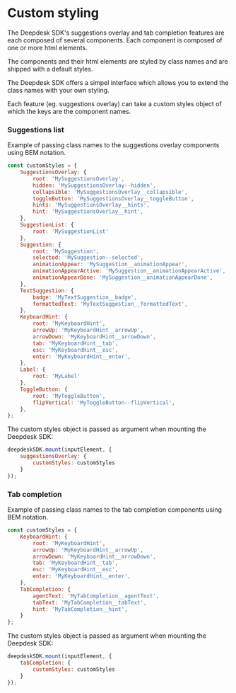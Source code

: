 # Custom styling

The Deepdesk SDK's suggestions overlay and tab completion features are each composed of several components. Each component is composed of one or more html elements.

The components and their html elements are styled by class names and are shipped with a default styles.

The Deepdesk SDK offers a simpel interface which allows you to extend the class names with your own styling.

Each feature (eg. suggestions overlay) can take a custom styles object of which the keys are the component names.

### Suggestions list

Example of passing class names to the suggestions overlay components using BEM notation.

```js
const customStyles = {
    SuggestionsOverlay: {
        root: 'MySuggestionsOverlay',
        hidden: 'MySuggestionsOverlay--hidden',
        collapsible: 'MySuggestionsOverlay__collapsible',
        toggleButton: 'MySuggestionsOverlay__toggleButton',
        hints: 'MySuggestionsOverlay__hints',
        hint: 'MySuggestionsOverlay__hint',
    },
    SuggestionList: {
        root: 'MySuggestionList'
    },
    Suggestion: {
        root: 'MySuggestion',
        selected: 'MySuggestion--selected',
        animationAppear: 'MySuggestion__animationAppear',
        animationAppearActive: 'MySuggestion__animationAppearActive',
        animationAppearDone: 'MySuggestion__animationAppearDone',
    },
    TextSuggestion: {
        badge: 'MyTextSuggestion__badge',
        formattedText: 'MyTextSuggestion__formattedText',
    },
    KeyboardHint: {
        root: 'MyKeyboardHint',
        arrowUp: 'MyKeyboardHint__arrowUp',
        arrowDown: 'MyKeyboardHint__arrowDown',
        tab: 'MyKeyboardHint__tab',
        esc: 'MyKeyboardHint__esc',
        enter: 'MyKeyboardHint__enter',
    },
    Label: {
        root: 'MyLabel'
    },
    ToggleButton: {
        root: 'MyToggleButton',
        flipVertical: 'MyToggleButton--flipVertical',
    },
};
```

The custom styles object is passed as argument when mounting the Deepdesk SDK:

```js
deepdeskSDK.mount(inputElement, {
    suggestionsOverlay: {
        customStyles: customStyles
    }
});
```

### Tab completion

Example of passing class names to the tab completion components using BEM notation.

```js
const customStyles = {
    KeyboardHint: {
        root: 'MyKeyboardHint',
        arrowUp: 'MyKeyboardHint__arrowUp',
        arrowDown: 'MyKeyboardHint__arrowDown',
        tab: 'MyKeyboardHint__tab',
        esc: 'MyKeyboardHint__esc',
        enter: 'MyKeyboardHint__enter',
    },
    TabCompletion: {
        agentText: 'MyTabCompletion__agentText',
        tabText: 'MyTabCompletion__tabText',
        hint: 'MyTabCompletion__hint',
    }
};
```

The custom styles object is passed as argument when mounting the Deepdesk SDK:

```js
deepdeskSDK.mount(inputElement, {
    tabCompletion: {
        customStyles: customStyles
    }
});
```